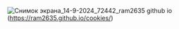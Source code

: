 ![Снимок экрана_14-9-2024_72442_ram2635 github io](https://github.com/user-attachments/assets/f4ab9918-fc4d-4183-8be1-e56ce8c9d842)
(https://ram2635.github.io/cookies/)
